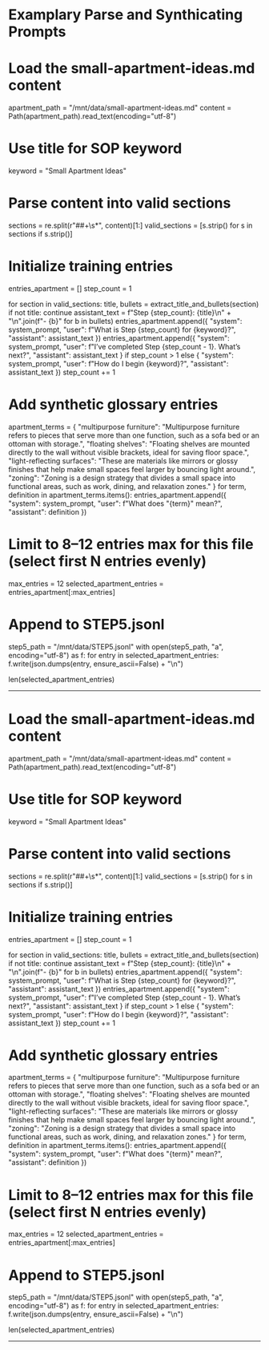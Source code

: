 # Examplary Parse and Synthicating Prompts

# Load the small-apartment-ideas.md content
apartment_path = "/mnt/data/small-apartment-ideas.md"
content = Path(apartment_path).read_text(encoding="utf-8")

# Use title for SOP keyword
keyword = "Small Apartment Ideas"

# Parse content into valid sections
sections = re.split(r"##+\s*", content)[1:]
valid_sections = [s.strip() for s in sections if s.strip()]

# Initialize training entries
entries_apartment = []
step_count = 1

for section in valid_sections:
    title, bullets = extract_title_and_bullets(section)
    if not title:
        continue
    assistant_text = f"Step {step_count}: {title}\n" + "\n".join(f"- {b}" for b in bullets)
    entries_apartment.append({
        "system": system_prompt,
        "user": f"What is Step {step_count} for {keyword}?",
        "assistant": assistant_text
    })
    entries_apartment.append({
        "system": system_prompt,
        "user": f"I’ve completed Step {step_count - 1}. What’s next?",
        "assistant": assistant_text
    } if step_count > 1 else {
        "system": system_prompt,
        "user": f"How do I begin {keyword}?",
        "assistant": assistant_text
    })
    step_count += 1

# Add synthetic glossary entries
apartment_terms = {
    "multipurpose furniture": "Multipurpose furniture refers to pieces that serve more than one function, such as a sofa bed or an ottoman with storage.",
    "floating shelves": "Floating shelves are mounted directly to the wall without visible brackets, ideal for saving floor space.",
    "light-reflecting surfaces": "These are materials like mirrors or glossy finishes that help make small spaces feel larger by bouncing light around.",
    "zoning": "Zoning is a design strategy that divides a small space into functional areas, such as work, dining, and relaxation zones."
}
for term, definition in apartment_terms.items():
    entries_apartment.append({
        "system": system_prompt,
        "user": f"What does \"{term}\" mean?",
        "assistant": definition
    })

# Limit to 8–12 entries max for this file (select first N entries evenly)
max_entries = 12
selected_apartment_entries = entries_apartment[:max_entries]

# Append to STEP5.jsonl
step5_path = "/mnt/data/STEP5.jsonl"
with open(step5_path, "a", encoding="utf-8") as f:
    for entry in selected_apartment_entries:
        f.write(json.dumps(entry, ensure_ascii=False) + "\n")

len(selected_apartment_entries)

---------------

# Load the small-apartment-ideas.md content
apartment_path = "/mnt/data/small-apartment-ideas.md"
content = Path(apartment_path).read_text(encoding="utf-8")

# Use title for SOP keyword
keyword = "Small Apartment Ideas"

# Parse content into valid sections
sections = re.split(r"##+\s*", content)[1:]
valid_sections = [s.strip() for s in sections if s.strip()]

# Initialize training entries
entries_apartment = []
step_count = 1

for section in valid_sections:
    title, bullets = extract_title_and_bullets(section)
    if not title:
        continue
    assistant_text = f"Step {step_count}: {title}\n" + "\n".join(f"- {b}" for b in bullets)
    entries_apartment.append({
        "system": system_prompt,
        "user": f"What is Step {step_count} for {keyword}?",
        "assistant": assistant_text
    })
    entries_apartment.append({
        "system": system_prompt,
        "user": f"I’ve completed Step {step_count - 1}. What’s next?",
        "assistant": assistant_text
    } if step_count > 1 else {
        "system": system_prompt,
        "user": f"How do I begin {keyword}?",
        "assistant": assistant_text
    })
    step_count += 1

# Add synthetic glossary entries
apartment_terms = {
    "multipurpose furniture": "Multipurpose furniture refers to pieces that serve more than one function, such as a sofa bed or an ottoman with storage.",
    "floating shelves": "Floating shelves are mounted directly to the wall without visible brackets, ideal for saving floor space.",
    "light-reflecting surfaces": "These are materials like mirrors or glossy finishes that help make small spaces feel larger by bouncing light around.",
    "zoning": "Zoning is a design strategy that divides a small space into functional areas, such as work, dining, and relaxation zones."
}
for term, definition in apartment_terms.items():
    entries_apartment.append({
        "system": system_prompt,
        "user": f"What does \"{term}\" mean?",
        "assistant": definition
    })

# Limit to 8–12 entries max for this file (select first N entries evenly)
max_entries = 12
selected_apartment_entries = entries_apartment[:max_entries]

# Append to STEP5.jsonl
step5_path = "/mnt/data/STEP5.jsonl"
with open(step5_path, "a", encoding="utf-8") as f:
    for entry in selected_apartment_entries:
        f.write(json.dumps(entry, ensure_ascii=False) + "\n")

len(selected_apartment_entries)

----------------
